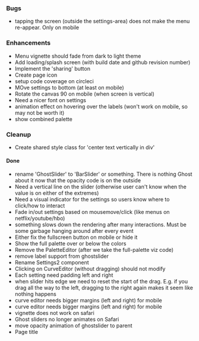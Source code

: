 ### Bugs
- tapping the screen (outside the settings-area) does not make the menu re-appear. Only on mobile

### Enhancements
- Menu vignette should fade from dark to light theme
- Add loading/splash screen (with build date and github revision number)
- Implement the 'sharing' button
- Create page icon
- setup code coverage on circleci
- MOve settings to bottom (at least on mobile)
- Rotate the canvas 90 on mobile (when screen is vertical)
- Need a nicer font on settings
- animation effect on hovering over the labels (won't work on mobile, so may not be worth it)
- show combined palette

### Cleanup
- Create shared style class for 'center text vertically in div'

#### Done
- rename 'GhostSlider' to 'BarSlider' or something. There is nothing Ghost about it now that the 
opacity code is on the outside
- Need a vertical line on the slider (otherwise user can't know when the value is on either of the extremes)
- Need a visual indicator for the settings so users know where to click/how to interact
- Fade in/out settings based on mousemove/click (like menus on netflix/youtube/hbo)
- something slows down the rendering after many interactions. Must be some garbage hanging around after every 
event 
- Either fix the fullscreen button on mobile or hide it
- Show the full palette over or below the colors
- Remove the PaletteEditor (after we take the full-palette viz code)
- remove label support from ghostslider
- Rename Settings2 component
- Clicking on CurveEditor (without dragging) should not modify
- Each setting need padding left and right
- when slider hits edge we need to reset the start of the drag. E.g. if you drag all the way to the left, dragging to the right again makes it seem like nothing happens
- curve editor needs bigger margins (left and right) for mobile
- curve editor needs bigger margins (left and right) for mobile
- vignette does not work on safari
- Ghost sliders no longer animates on Safari
- move opacity animation of ghostslider to parent
- Page title






